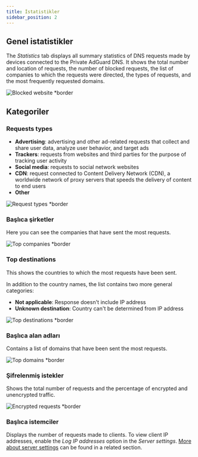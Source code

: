 ```yaml
---
title: İstatistikler
sidebar_position: 2
---
```


## Genel istatistikler

The _Statistics_ tab displays all summary statistics of DNS requests made by devices connected to the Private AdGuard DNS. It shows the total number and location of requests, the number of blocked requests, the list of companies to which the requests were directed, the types of requests, and the most frequently requested domains.

![Blocked website \*border](https://cdn.adtidy.org/content/kb/dns/private/new_dns/statistics/overall_stats.png)

## Kategoriler

### Requests types

- **Advertising**: advertising and other ad-related requests that collect and share user data, analyze user behavior, and target ads
- **Trackers**: requests from websites and third parties for the purpose of tracking user activity
- **Social media**: requests to social network websites
- **CDN**: request connected to Content Delivery Network (CDN), a worldwide network of proxy servers that speeds the delivery of content to end users
- **Other**

![Request types \*border](https://cdn.adtidy.org/content/kb/dns/private/new_dns/statistics/request_types.png)

### Başlıca şirketler

Here you can see the companies that have sent the most requests.

![Top companies \*border](https://cdn.adtidy.org/content/kb/dns/private/new_dns/statistics/top_companies.png)

### Top destinations

This shows the countries to which the most requests have been sent.

In addition to the country names, the list contains two more general categories:

- **Not applicable**: Response doesn't include IP address
- **Unknown destination**: Country can't be determined from IP address

![Top destinations \*border](https://cdn.adtidy.org/content/kb/dns/private/new_dns/statistics/top_destinations.png)

### Başlıca alan adları

Contains a list of domains that have been sent the most requests.

![Top domains \*border](https://cdn.adtidy.org/content/kb/dns/private/new_dns/statistics/top_domains.png)

### Şifrelenmiş istekler

Shows the total number of requests and the percentage of encrypted and unencrypted traffic.

![Encrypted requests \*border](https://cdn.adtidy.org/content/kb/dns/private/new_dns/statistics/encrypted_requests.png)

### Başlıca istemciler

Displays the number of requests made to clients. To view client IP addresses, enable the _Log IP addresses_ option in the _Server settings_. [More about server settings](/private-dns/server-and-settings/advanced.md) can be found in a related section.

